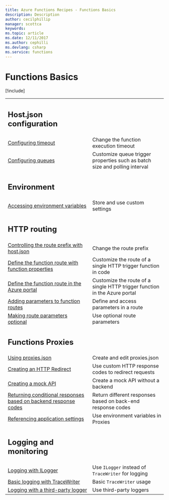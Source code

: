 ```yaml
---
title: Azure Functions Recipes - Functions Basics
description: Description
author: cecilphillip
manager: scottca
keywords:
ms.topic: article
ms.date: 12/11/2017
ms.author: cephilli
ms.devlang: csharp
ms.service: functions
---
```


# Functions Basics

[!include[](../includes/header.md)]

| | |
|---|---|
|<h2>Host.json configuration</h2> | |
[Configuring timeout](hostjson.md#configuring-timeout) | Change the function execution timeout
[Configuring queues](hostjson.md#configuring-queues) | Customize queue trigger properties such as batch size and polling interval
|<h2>Environment</h2> | |
[Accessing environment variables](environment-variables.md#accessing-environment-variables) | Store and use custom settings
|<h2>HTTP routing</h2>| |
[Controlling the route prefix with host.json](routes.md#controlling-the-route-prefix-with-hostjson) | Change the route prefix
[Define the function route with function properties](routes.md#define-the-function-route-with-function-properties) | Customize the route of a single HTTP trigger function in code
[Define the function route in the Azure portal](routes.md#define-the-function-route-in-the-azure-portal) | Customize the route of a single HTTP trigger function in the Azure portal
[Adding parameters to function routes](routes.md#adding-parameters-to-function-routes) | Define and access parameters in a route
[Making route parameters optional](routes.md#making-route-parameters-optional) | Use optional route parameters
|<h2>Functions Proxies</h2> | |
[Using proxies.json](proxies.md#using-proxiesjson) | Create and edit proxies.json
[Creating an HTTP Redirect](proxies.md#creating-an-http-redirect) | Use custom HTTP response codes to redirect requests
[Creating a mock API](proxies.md#creating-a-mock-api) | Create a mock API without a backend
[Returning conditional responses based on backend response codes](proxies.md#returning-conditional-responses-based-on-backend-response-codes) | Return different responses based on back-end response codes
[Referencing application settings](proxies.md#referencing-application-settings) | Use environment variables in Proxies
|<h2>Logging and monitoring</h2> | |
[Logging with ILogger](logging.md#logging-with-ilogger) | Use `ILogger` instead of `TraceWriter` for logging
[Basic logging with TraceWriter](logging.md#basic-logging-with-tracewriter) | Basic `TraceWriter` usage
[Logging with a third-party logger](logging.md#logging-with-a-third-party-logger) | Use third-party loggers